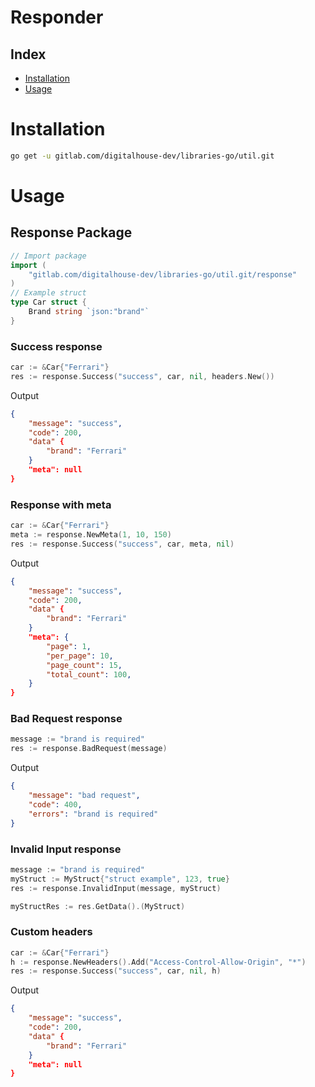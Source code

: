 # Responder

## Index
- [Installation](#instalacion)
- [Usage](#usage)

# Installation

```sh
go get -u gitlab.com/digitalhouse-dev/libraries-go/util.git
```

# Usage

## Response Package

```go
// Import package
import (
    "gitlab.com/digitalhouse-dev/libraries-go/util.git/response"
)
// Example struct
type Car struct {
    Brand string `json:"brand"`
}
```
### Success response
```go
car := &Car{"Ferrari"}
res := response.Success("success", car, nil, headers.New())
```
Output
```json
{
    "message": "success",
    "code": 200,
    "data" {
        "brand": "Ferrari"
    }
    "meta": null
}
```
### Response with meta
```go
car := &Car{"Ferrari"}
meta := response.NewMeta(1, 10, 150)
res := response.Success("success", car, meta, nil)
```
Output
```json
{
    "message": "success",
    "code": 200,
    "data" {
        "brand": "Ferrari"
    }
    "meta": {
        "page": 1,
        "per_page": 10,
        "page_count": 15,
        "total_count": 100,
    }
}
```
### Bad Request response
```go
message := "brand is required"
res := response.BadRequest(message)
```
Output
```json
{
    "message": "bad request",
    "code": 400,
    "errors": "brand is required"
}
```

### Invalid Input response
```go
message := "brand is required"
myStruct := MyStruct{"struct example", 123, true}
res := response.InvalidInput(message, myStruct)

myStructRes := res.GetData().(MyStruct)
```

### Custom headers
```go
car := &Car{"Ferrari"}
h := response.NewHeaders().Add("Access-Control-Allow-Origin", "*")
res := response.Success("success", car, nil, h)
```
Output
```json
{
    "message": "success",
    "code": 200,
    "data" {
        "brand": "Ferrari"
    }
    "meta": null
}
```
